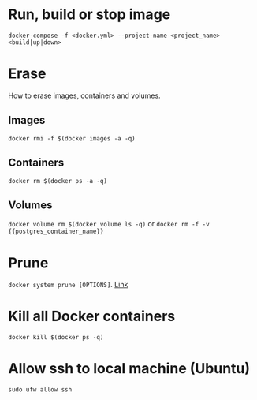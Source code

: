 # Run, build or stop image

`docker-compose -f <docker.yml> --project-name <project_name> <build|up|down>`

# Erase
How to erase images, containers and volumes.

## Images
`docker rmi -f $(docker images -a -q)`

## Containers
`docker rm $(docker ps -a -q)`

## Volumes
`docker volume rm $(docker volume ls -q)` or `docker rm -f -v {{postgres_container_name}}`

# Prune
`docker system prune [OPTIONS]`. [Link](https://docs.docker.com/engine/reference/commandline/system_prune/)

# Kill all Docker containers
`docker kill $(docker ps -q)`

# Allow ssh to local machine (Ubuntu)
`sudo ufw allow ssh`
